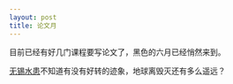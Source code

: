 ```yaml
---
layout: post
title: 论文月
---
```


目前已经有好几门课程要写论文了，黑色的六月已经悄然来到。

[无锡水患](http://www.francaisblog.com.cn/node/586)不知道有没有好转的迹象，地球离毁灭还有多么遥远？
